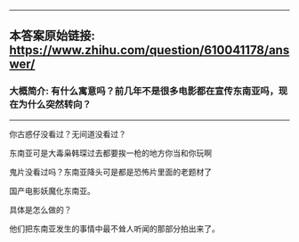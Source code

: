 ----------------------------------------
## 本答案原始链接: https://www.zhihu.com/question/610041178/answer/
### 大概简介: 有什么寓意吗？前几年不是很多电影都在宣传东南亚吗，现在为什么突然转向？
----------------------------------------
你古惑仔没看过？无间道没看过？

东南亚可是大毒枭韩琛过去都要挨一枪的地方你当和你玩啊

鬼片没看过吗？东南亚降头可是都是恐怖片里面的老题材了

国产电影妖魔化东南亚。

具体是怎么做的？

他们把东南亚发生的事情中最不耸人听闻的那部分拍出来了。